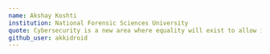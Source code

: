 ```yaml
---
name: Akshay Koshti 
institution: National Forensic Sciences University 
quote: Cybersecurity is a new area where equality will exist to allow intelligence to succeed.
github_user: akkidroid
---
```

